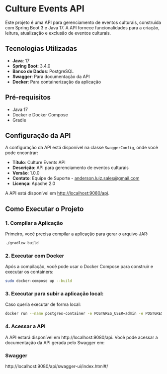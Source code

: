 # Culture Events API

Este projeto é uma API para gerenciamento de eventos culturais, construída com Spring Boot 3 e Java 17. A API fornece funcionalidades para a criação, leitura, atualização e exclusão de eventos culturais.

## Tecnologias Utilizadas

- **Java**: 17
- **Spring Boot**: 3.4.0
- **Banco de Dados**: PostgreSQL
- **Swagger**: Para documentação da API
- **Docker**: Para containerização da aplicação

## Pré-requisitos

- Java 17
- Docker e Docker Compose
- Gradle

## Configuração da API

A configuração da API está disponível na classe `SwaggerConfig`, onde você pode encontrar:

- **Título**: Culture Events API
- **Descrição**: API para gerenciamento de eventos culturais
- **Versão**: 1.0.0
- **Contato**: Equipe de Suporte - [anderson.luiz.sales@gmail.com](mailto:anderson.luiz.sales@gmail.com)
- **Licença**: Apache 2.0

A API está disponível em [http://localhost:9080/api](http://localhost:9080/api).

## Como Executar o Projeto

### 1. Compilar a Aplicação

Primeiro, você precisa compilar a aplicação para gerar o arquivo JAR:

```bash
./gradlew build
```

### 2. Executar com Docker
Após a compilação, você pode usar o Docker Compose para construir e executar os containers:

```bash
sudo docker-compose up --build
```

### 3. Executar para subir a aplicação local:
Caso queria executar de forma local:

```bash
docker run --name postgres-container -e POSTGRES_USER=admin -e POSTGRES_PASSWORD=admin -e POSTGRES_DB=cultere_events -p 5432:5432 -d postgres:latest
```
### 4. Acessar a API
A API estará disponível em http://localhost:9080/api. Você pode acessar a documentação da API gerada pelo Swagger em:

### Swagger
http://localhost:9080/api/swagger-ui/index.html#/
